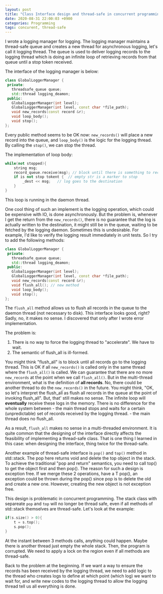```yaml
---
layout: post
title: "Class Interface design and thread-safe in concurrent programming"
date: 2020-08-31 22:00:03 +0900
categories: Programming
tags: concurent, thread-safe
---
```



I wrote a logging manager for logging. The logging manager maintains a thread-safe queue and creates a new thread for asynchronous logging, let's call it logging thread. The queue is used to deliver logging records to the logging thread which is doing an infinite loop of retrieving records from that queue until a stop token received.
 
 The interface of the logging manager is below:
 ```cpp
 class GlobalLoggerManager {
  private:
	threadsafe_queue queue;
    std::thread logging_deamon;
  public:
    GlobalLoggerManager(int level);
    GlobalLoggerManager(int level, const char *file_path);
    void new_records(const record &r);
    void loop_body();
    void stop();
};
 ```

Every public method seems to be OK now: `new_records()` will place a new record into the queue,  and `loop_body()` is the logic for the logging thread. By calling the `stop()`, we can stop the thread.

The implementation of loop body:
```cpp
while(not stopped){
    string msg;
    record_queue.receive(msg); // block until there is something to receive
    if is not stop tokent {  // empty str is a marker to stop
        _dest << msg;   // log goes to the destination
	}
}
```
This loop is running in the daemon thread.

One cool thing of such an implement is the logging operation, which could be expensive with IO, is done asynchronously. But the problem is, whenever I get the return from the `new_records()`, there is no guarantee that the log is actually written to the destination, it might still be in the queue, waiting to be fetched by the logging daemon. Sometimes this is undesirable. For example, I'd like to verify the logging result immediately in unit tests. So I try to add the following methods:
 ```cpp
 class GlobalLoggerManager {
  private:
	threadsafe_queue queue;
    std::thread logging_deamon;
  public:
    GlobalLoggerManager(int level);
    GlobalLoggerManager(int level, const char *file_path);
    void new_records(const record &r);
    void flush_all(); // new method
    void loop_body();
    void stop();
};
 ```

The `flush_all` method allows us to flush all records in the queue to the daemon thread (not necessary to disk). This interface looks good, right? Sadly, no, it makes no sense. I discovered that only after I wrote error implementation.

The problem is:

 1. There is no way to force the logging thread to "accelerate". We have
    to wait.
  2. The semantic of flush_all is ill-formed.

You might think "flush_all" is to block until all records go to the logging thread. This is OK if all `new_records()` is called only in the same thread where the `flush_all()` is called. We can guarantee that there are no more `new_records` at the point when we call `flush_all()`. But in the multi-thread environment, what is the definition of **all records**. No, there could be another thread to do the `new_records()` in the future. You might think, "OK, so let's interpret the flush_all as flush all records in the queue at the point of invoking flush_all". But, that' still makes no sense. The infinite loop will **eventually** receive these logs in the memory. There is no difference for the whole system between
	- the main thread stops and waits for a certain  (unpredictable) set of records received by the logging thread.
	- the main thread does no flush_all.

As a result, `flush_all` makes no sense in a multi-threaded environment. It is quite common that the designing of the interface directly affects the feasibility of implementing a thread-safe class. That is one thing I learned in this case: when designing the interface, thing twice for the thread-safe.

Another example of thread-safe interface is `pop()` and `top()` method in std::stack. The pop here returns void and delete the top object in the stack. To achieve the traditional "pop and return" semantics, you need to call top() to get the object first and then pop(). The reason for such a design is exception free. If we merge these 2 operations, have a T pop(), an exception could be thrown during the pop() since pop is to delete the old and create a new one. However, creating the new object is not exception free.

This design is problematic in concurrent programming. The stack class with separeate `pop` and `top` will no longer be thread safe, even if all methods of std::stack themselves are thread-safe. Let's look at the example:
```cpp
if(s.size() > 0){
	t = s.top();
	s.pop();
}
```
At the instant between 3 methods calls, anything could happen. Maybe there is another thread just empty the whole stack. Then, the program is corrupted. We need to apply a lock on the region even if all methods are thread-safe.

Back to the problem at the beginning. If we want a way to ensure the records has been received by the logging thread, we need to add logic to the thread who creates logs to define at which point (which log) we want to wait for, and write new codes to the logging thread to allow the logging thread tell us all everything is done.
